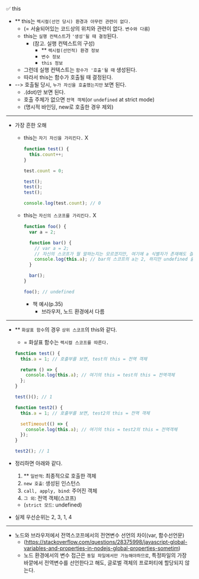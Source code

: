 ✅ this

- \*\* this는 `렉시컬(선언 당시) 환경과 아무런 관련이 없다.`
  - (= 서술되어있는 코드상의 위치와 관련이 없다. `변수와 다름`)
  - this는 `실행 컨텍스트`가 `'생성'될 때 결정`된다.
    - (참고. 실행 컨텍스트의 구성)
      - \*\* `렉시컬(선언적) 환경 정보`
      - `변수 정보`
      - `this 정보`
  - 그런데 실행 컨텍스트는 `함수가 '호출'될 때` 생성된다.
  - 따라서 this는 함수가 호출될 때 결정된다.
- --> 호출될 당시, `누가 자신을 호출했는지만` 보면 된다.
  - .(dot)만 보면 된다.
  - 호출 주체가 없으면 `전역 객체`(or `undefined` at strict mode)
  - (명시적 바인딩, new로 호출한 경우 제외)

<hr />

- 가장 흔한 오해

  - this는 `자기 자신을 가리킨다.` X

    ```js
    function test() {
      this.count++;
    }

    test.count = 0;

    test();
    test();
    test();

    console.log(test.count); // 0
    ```

  - this는 `자신의 스코프를 가리킨다.` X

    ```js
    function foo() {
      var a = 2;

      function bar() {
        // var a = 2;
        // 자신의 스코프가 뭘 말하는지는 모르겠지만, 여기에 a 식별자가 존재해도 결과는 마찬가지
        console.log(this.a); // bar의 스코프의 a는 2, 하지만 undefined 출력
      }

      bar();
    }

    foo(); // undefined
    ```

    - 책 예시(p.35)
      - 브라우저, 노드 환경에서 다름

<hr />

- \*\* `화살표 함수`의 경우 `상위 스코프`의 this와 같다.

  - = 화살표 함수는 `렉시컬 스코프를 따른다.`

  ```javascript
  function test() {
    this.a = 1; // 호출부를 보면, test의 this = 전역 객체

    return () => {
      console.log(this.a); // 여기의 this = test의 this = 전역객체
    };
  }

  test()(); // 1

  function test2() {
    this.a = 1; // 호출부를 보면, test2의 this = 전역 객체

    setTimeout(() => {
      console.log(this.a); // 여기의 this = test2의 this = 전역객체
    });
  }

  test2(); // 1
  ```

- 정리하면 아래와 같다.
  1. \*\* `일반적`: 최종적으로 호출한 객체
  2. `new 호출`: 생성된 인스턴스
  3. `call, apply, bind`: 주어진 객체
  4. `그 외`: 전역 객체(스코프)
  - (`strict 모드`: undefined)
- 실제 우선순위는 2, 3, 1, 4

<hr>

- 노드와 브라우저에서 전역스코프에서의 전연변수 선언의 차이(var, 함수선언문)
  - (https://stackoverflow.com/questions/28375998/javascript-global-variables-and-properties-in-nodejs-global-properties-sometim)
  - 노드 환경에서의 변수 접근은 `동일 파일에서만 가능해야하므로`, 특정파일의 가장 바깥에서 전역변수를 선언한다고 해도, 글로벌 객체의 프로퍼티에 할당되지 않는다.
